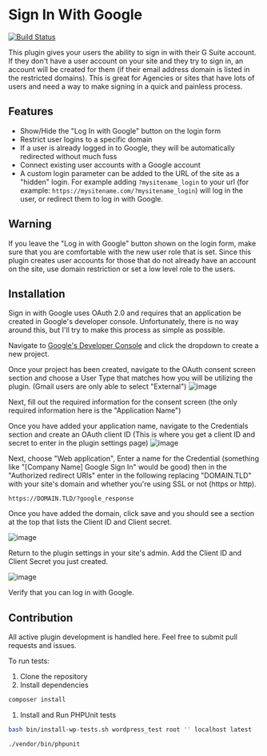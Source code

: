 # Sign In With Google
[![Build Status](https://travis-ci.org/NorthStarMarketing/sign-in-with-google.svg?branch=master)](https://travis-ci.org/NorthStarMarketing/sign-in-with-google)

This plugin gives your users the ability to sign in with their G Suite account. If they don't have a user account on your site and they try to sign in, an account will be created for them (if their email address domain is listed in the restricted domains).
This is great for Agencies or sites that have lots of users and need a way to make signing in a quick and painless process.

## Features
* Show/Hide the "Log In with Google" button on the login form
* Restrict user logins to a specific domain
* If a user is already logged in to Google, they will be automatically redirected without much fuss
* Connect existing user accounts with a Google account
* A custom login parameter can be added to the URL of the site as a "hidden" login. For example adding `?mysitename_login` to your url (for example: `https://mysitename.com/?mysitename_login`) will log in the user, or redirect them to log in with Google.

## Warning

If you leave the "Log in with Google" button shown on the login form, make sure that you are comfortable with the new user role that is set. Since this plugin creates user accounts for those that do not already have an account on the site, use domain restriction or set a low level role to the users.

## Installation
Sign in with Google uses OAuth 2.0 and requires that an application be created in Google's developer console. Unfortunately, there is no way around this, but I'll try to make this process as simple as possible.

Navigate to [Google's Developer Console](https://console.developers.google.com) and click the dropdown to create a new project.

Once your project has been created, navigate to the OAuth consent screen section and choose a User Type that matches how you will be utilizing the plugin. (Gmail users are only able to select "External")
![image](https://user-images.githubusercontent.com/6947218/71093623-90a86000-2177-11ea-9d3e-8c982a319051.png)

Next, fill out the required information for the consent screen (the only required information here is the "Application Name")

Once you have added your application name, navigate to the Credentials section and create an OAuth client ID (This is where you get a client ID and secret to enter in the plugin settings page)
![image](https://user-images.githubusercontent.com/6947218/71094864-af0f5b00-2179-11ea-9ee3-ba6b245cb550.png)

Next, choose "Web application", Enter a name for the Credential (something like "[Company Name] Google Sign In" would be good) then in the "Authorized redirect URIs" enter in the following replacing "DOMAIN.TLD" with your site's domain and whether you're using SSL or not (https or http).
```
https://DOMAIN.TLD/?google_response
```

Once you have added the domain, click save and you should see a section at the top that lists the Client ID and Client secret.

![image](https://user-images.githubusercontent.com/6947218/71096813-fa773880-217c-11ea-8ff2-30bc83cd1c59.png)

Return to the plugin settings in your site's admin. Add the Client ID and Client Secret you just created.

![image](https://user-images.githubusercontent.com/6947218/71097139-85f0c980-217d-11ea-89da-e2a66fe49047.png)

Verify that you can log in with Google.

## Contribution

All active plugin development is handled here. Feel free to submit pull requests and issues.

To run tests:
1. Clone the repository
2. Install dependencies
```sh
composer install
```
1. Install and Run PHPUnit tests
```sh
bash bin/install-wp-tests.sh wordpress_test root '' localhost latest

./vendor/bin/phpunit
```
